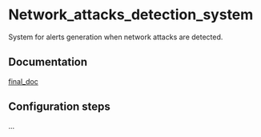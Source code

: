 # Network_attacks_detection_system
System for alerts generation when network attacks are detected.

## Documentation
[final_doc](https://demo.hedgedoc.org/wWOoHAO3StmwlTl-1lvZyw)

## Configuration steps
...
